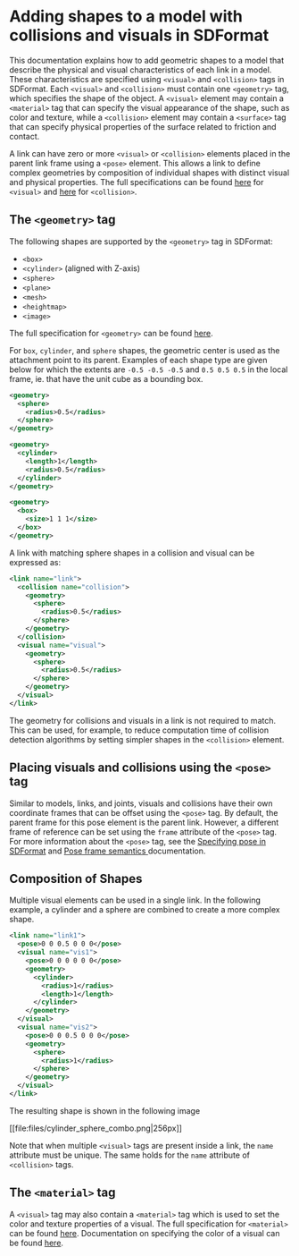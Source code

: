 # Adding shapes to a model with collisions and visuals in SDFormat

This documentation explains how to add geometric shapes to a model that describe the
physical and visual characteristics of each link in a model.
These characteristics are specified
using `<visual>` and `<collision>` tags in SDFormat.
Each `<visual>` and `<collision>` must contain one `<geometry>` tag, which
specifies the shape of the object.
A `<visual>` element may contain a `<material>` tag that can specify the
visual appearance of the shape, such as color and texture,
while a `<collision>` element may contain a `<surface>` tag that can specify
physical properties of the surface related to friction and contact.

A link can have zero or more `<visual>` or `<collision>` elements
placed in the parent link frame using a `<pose>` element.
This allows a link to define complex geometries by composition of
individual shapes with distinct visual and physical properties.
The full specifications can be found
[here](http://sdformat.org/spec?ver=1.4&elem=visual) for `<visual>`
and [here](http://sdformat.org/spec?ver=1.4&elem=collision) for `<collision>`.

## The `<geometry>` tag

The following shapes are supported by the `<geometry>` tag in SDFormat:

* `<box>`
* `<cylinder>` (aligned with Z-axis)
* `<sphere>`
* `<plane>`
* `<mesh>`
* `<heightmap>`
* `<image>`

The full specification for `<geometry>` can be found
[here](http://sdformat.org/spec?ver=1.4&elem=geometry).

For `box`, `cylinder`, and `sphere` shapes, the geometric center is used as
the attachment point to its parent.
Examples of each shape type are given below for which
the extents are `-0.5 -0.5 -0.5` and `0.5 0.5 0.5` in the local frame,
ie. that have the unit cube as a bounding box.

```xml
<geometry>
  <sphere>
    <radius>0.5</radius>
  </sphere>
</geometry>
```

```xml
<geometry>
  <cylinder>
    <length>1</length>
    <radius>0.5</radius>
  </cylinder>
</geometry>
```

```xml
<geometry>
  <box>
    <size>1 1 1</size>
  </box>
</geometry>
```

A link with matching sphere shapes in a collision and visual can be expressed as:

```xml
<link name="link">
  <collision name="collision">
    <geometry>
      <sphere>
        <radius>0.5</radius>
      </sphere>
    </geometry>
  </collision>
  <visual name="visual">
    <geometry>
      <sphere>
        <radius>0.5</radius>
      </sphere>
    </geometry>
  </visual>
</link>
```

The geometry for collisions and visuals in a link is not required to match.
This can be used, for example, to reduce computation time of collision detection
algorithms by setting simpler shapes in the `<collision>` element.

## Placing visuals and collisions using the `<pose>` tag

Similar to models, links, and joints, visuals and collisions have their own
coordinate frames that can be offset using the `<pose>` tag. By default, the
parent frame for this pose element is the parent link. However, a different
frame of reference can be set using the `frame` attribute of the `<pose>` tag.
For more information about the `<pose>` tag, see the [Specifying pose in
SDFormat](/tutorials?tut=specify_pose&ver=1.4) and [Pose frame semantics
](/tutorials?tut=pose_frame_semantics&cat=specification&) documentation.

## Composition of Shapes

Multiple visual elements can be used in a single link.
In the following example, a cylinder and a sphere are combined to create a more
complex shape.


```xml
<link name="link1">
  <pose>0 0 0.5 0 0 0</pose>
  <visual name="vis1">
    <pose>0 0 0 0 0 0</pose>
    <geometry>
      <cylinder>
        <radius>1</radius>
        <length>1</length>
      </cylinder>
    </geometry>
  </visual>
  <visual name="vis2">
    <pose>0 0 0.5 0 0 0</pose>
    <geometry>
      <sphere>
        <radius>1</radius>
      </sphere>
    </geometry>
  </visual>
</link>
```
The resulting shape is shown in the following image

[[file:files/cylinder_sphere_combo.png|256px]]

Note that when multiple `<visual>` tags are present inside a link, the `name`
attribute must be unique. The same holds for the `name` attribute of
`<collision>` tags.

## The `<material>` tag

A `<visual>` tag may also contain a `<material>` tag which is used to set the
color and texture properties of a visual.
The full specification for `<material>` can be found
[here](http://sdformat.org/spec?ver=1.4&elem=material).
Documentation on specifying the color of a visual can be found [here](/tutorials?tut=spec_materials).
